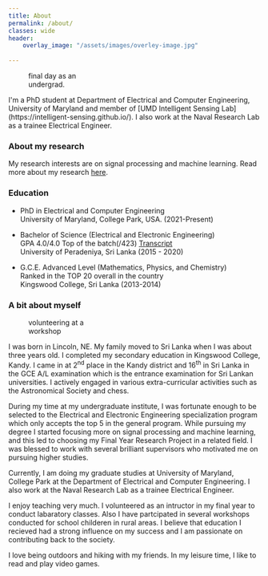 ```yaml
---
title: About
permalink: /about/
classes: wide
header:
    overlay_image: "/assets/images/overley-image.jpg"
    
---
```



<figure style="width: 25%" class="align-right">
  <img src="{{ site.url }}{{ site.baseurl }}/assets/images/finalday.jpg" alt="">
  <figcaption>  final day as an undergrad.</figcaption>
</figure> 
I'm a PhD student at Department of Electrical and Computer Engineering, University of Maryland and member of [UMD Intelligent Sensing Lab](https://intelligent-sensing.github.io/). I also work at the Naval Research Lab as a trainee Electrical Engineer. 

### About my research

My research interests are on signal processing and machine learning. Read more about my research [here](/research/).

### Education

-	PhD in Electrical and Computer Engineering <br />
	University of Maryland, College Park, USA. (2021-Present)

-   Bachelor of Science (Electrical and Electronic Engineering) <br />
	GPA 4.0/4.0 Top of the batch(/423) [Transcript](/assets/docs/Transcript.pdf) <br />
    University of Peradeniya, Sri Lanka (2015 - 2020)
	
-	G.C.E. Advanced Level (Mathematics, Physics, and Chemistry)	<br />
	Ranked in the TOP 20 overall in the country	<br />
	Kingswood College, Sri Lanka (2013-2014)

	

### A bit about myself 

<figure style="width: 25%" class="align-right">
  <img src="{{ site.url }}{{ site.baseurl }}/assets/images/seminar.jpg" alt="">
  <figcaption>volunteering at a workshop</figcaption>
</figure> 

I was born in Lincoln, NE. My family moved to Sri Lanka when I was about three years old. I completed my secondary education in Kingswood College, Kandy. I came in at 2<sup>nd</sup> place in the Kandy district and 16<sup>th</sup> in Sri Lanka in the GCE A/L examination which is the entrance examination for Sri Lankan universities. I actively engaged in various extra-curricular activities such as the Astronomical Society and chess.

During my time at my undergraduate institute, I was fortunate enough to be selected to the Electrical and Electronic Engineering specialization program which only accepts the top 5 in the general program. While pursuing my degree I started focusing more on signal processing and machine learning, and this led to choosing my Final Year Research Project in a related field. I was blessed to work with several brilliant supervisors who motivated me on pursuing higher studies.

Currently, I am doing my graduate studies at University of Maryland, College Park at the Department of Electrical and Computer Engineering. I also work at the Naval Research Lab as a trainee Electrical Engineer.

I enjoy teaching very much. I volunteered as an intructor in my final year to conduct labaratory classes. Also I have partcipated in several workshops conducted for school childeren in rural areas. I believe that education I recieved had a strong influence on my success and I am passionate on contributing back to the society.   

I love being outdoors and hiking with my friends. In my leisure time, I like to read and play video games.
